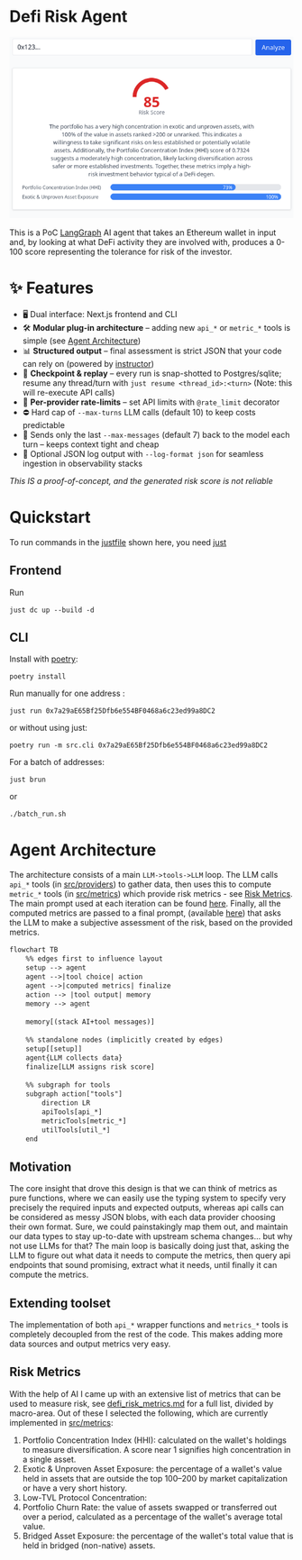 # Defi Risk Agent
![alt text](image.png)

This is a PoC [LangGraph](https://www.langchain.com/langgraph) AI agent that takes an Ethereum wallet in input and, by looking at what DeFi activity they are involved with, produces a 0-100 score representing the tolerance for risk of the investor. 


# ✨ Features
- 🖥️  Dual interface: Next.js frontend and CLI
- 🛠️  **Modular plug-in architecture** – adding new `api_*` or `metric_*` tools is simple (see [Agent Architecture](#agent-architecture))
- 📊 **Structured output** – final assessment is strict JSON that your code can rely on (powered by [instructor](https://github.com/567-labs/instructor))
- 📝 **Checkpoint & replay** – every run is snap-shotted to Postgres/sqlite; resume any thread/turn with `just resume <thread_id>:<turn>` (Note: this will re-execute API calls)
- 🚦 **Per-provider rate-limits** – set API limits with `@rate_limit` decorator
- ⛔ Hard cap of `--max-turns` LLM calls (default 10) to keep costs predictable
- 📨 Sends only the last `--max-messages` (default 7) back to the model each turn – keeps context tight and cheap
- 📑 Optional JSON log output with `--log-format json` for seamless ingestion in observability stacks

_This IS a proof-of-concept, and the generated risk score is not reliable_

# Quickstart
To run commands in the [justfile](justfile) shown here, you need  [just](https://github.com/casey/just)

## Frontend
Run

```
just dc up --build -d
```


## CLI

Install with [poetry](https://python-poetry.org/docs/):

```
poetry install
```

Run manually for one address :

```
just run 0x7a29aE65Bf25Dfb6e554BF0468a6c23ed99a8DC2
```

or without using just:

```
poetry run -m src.cli 0x7a29aE65Bf25Dfb6e554BF0468a6c23ed99a8DC2
```


For a batch of addresses:

```
just brun
```

or

```
./batch_run.sh
```

# Agent Architecture

The architecture consists of a main `LLM->tools->LLM` loop. The LLM calls `api_*` tools (in [src/providers](src/providers)) to gather data, then uses this to compute `metric_*` tools (in [src/metrics](src/metrics)) which provide risk metrics - see [Risk Metrics](#risk-metrics). The main prompt used at each iteration can be found [here](src/prompts/system.md). Finally, all the computed metrics are passed to a final prompt, (available [here](src/prompts/risk.md)) that asks the LLM to make a subjective assessment of the risk, based on the provided metrics.


```mermaid
flowchart TB
    %% edges first to influence layout
    setup --> agent
    agent -->|tool choice| action
    agent -->|computed metrics| finalize
    action --> |tool output| memory
    memory --> agent

    memory[(stack AI+tool messages)]

    %% standalone nodes (implicitly created by edges)
    setup[[setup]]
    agent{LLM collects data}
    finalize[LLM assigns risk score]

    %% subgraph for tools
    subgraph action["tools"]
        direction LR
        apiTools[api_*]
        metricTools[metric_*]
        utilTools[util_*]
    end

```


## Motivation
The core insight that drove this design is that we can think of metrics as pure functions, where we can easily use the typing system to specify very precisely the required inputs and expected outputs, whereas api calls can be considered as messy JSON blobs, with each data provider choosing their own format. Sure, we could painstakingly map them out, and maintain our data types to stay up-to-date with upstream schema changes... but why not use LLMs for that? The main loop is basically doing just that, asking the LLM to figure out what data it needs to compute the metrics, then query api endpoints that sound promising, extract what it needs, until finally it can compute the metrics.

## Extending toolset
The implementation of both `api_*` wrapper functions and `metrics_*` tools is completely decoupled from the rest of the code. This makes adding more data sources and output metrics very easy.


## Risk Metrics
With the help of AI I came up with an extensive list of metrics that can be used to measure risk, see [defi_risk_metrics.md](defi_risk_metrics.md) for a full list, divided by macro-area. Out of these I selected the following, which are currently implemented in [src/metrics](src/metrics/):

1. Portfolio Concentration Index (HHI): calculated on the wallet's holdings to measure diversification. A score near 1 signifies high concentration in a single asset.
2. Exotic & Unproven Asset Exposure: the percentage of a wallet's value held in assets that are outside the top 100–200 by market capitalization or have a very short history.
3. Low-TVL Protocol Concentration:  
4. Portfolio Churn Rate: the value of assets swapped or transferred out over a period, calculated as a percentage of the wallet's average total value.
5. Bridged Asset Exposure: the percentage of the wallet's total value that is held in bridged (non-native) assets.
